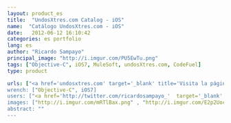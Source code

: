 ```yaml
---
layout: product_es
title:  "UndosXtres.com Catalog - iOS"
name:  "Catálogo UndosXtres.com - iOS"
date:   2012-06-12 16:10:42
categories: es portfolio
lang: es
author: "Ricardo Sampayo"
principal_image: "http://i.imgur.com/PU5EwTu.png"
tags: ["Objective-C", iOS7, MuleSoft, undosXtres.com, CodeFuel]
type: product

urls: ["<a href='undosxtres.com' target='_blank' title='Visita la página del cliente'>UndosXtres.com</a>",<a href='https://itunes.apple.com/gb/app/undosxtres.com/id583435022' target='_blank' title='iOS App'>Mobile UndosXtres</a>", "<a href='http://www.codeFuel.me'  target='_blank' title='Visita la página del desarrollador'>CodeFuel</a>"]
wrench: ["Objective-C", iOS7]
users: ["<a href='http://twitter.com/ricardosampayo_'  target='_blank' title='Twitter de Ricardo Sampayo'>@RicardoSampayo_</a>","<a href='https://twitter.com/Enf_4eva'  target='_blank' title='Twitter de Jonathan Wiesel'>@enf_4eva</a>"]
images: ["http://i.imgur.com/mRTlBax.png" , "http://i.imgur.com/E2p2Uoc.png"]
abstract: ""
---
```


